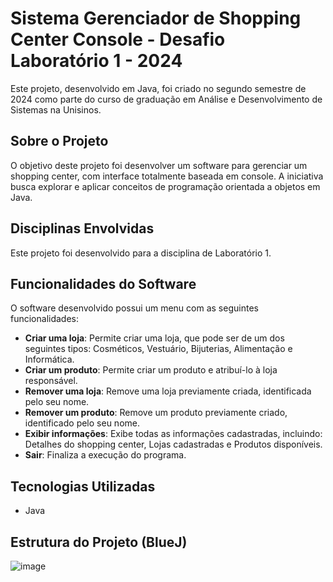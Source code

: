 # Sistema Gerenciador de Shopping Center Console - Desafio Laboratório 1 - 2024

Este projeto, desenvolvido em Java, foi criado no segundo semestre de 2024 como parte do curso de graduação em Análise e Desenvolvimento de Sistemas na Unisinos.

## Sobre o Projeto

O objetivo deste projeto foi desenvolver um software para gerenciar um shopping center, com interface totalmente baseada em console. A iniciativa busca explorar e aplicar conceitos de programação orientada a objetos em Java.

## Disciplinas Envolvidas

Este projeto foi desenvolvido para a disciplina de Laboratório 1. 

## Funcionalidades do Software

O software desenvolvido possui um menu com as seguintes funcionalidades:

- **Criar uma loja**: Permite criar uma loja, que pode ser de um dos seguintes tipos: Cosméticos, Vestuário, Bijuterias, Alimentação e Informática.
- **Criar um produto**: Permite criar um produto e atribuí-lo à loja responsável.  
- **Remover uma loja**: Remove uma loja previamente criada, identificada pelo seu nome.  
- **Remover um produto**: Remove um produto previamente criado, identificado pelo seu nome.  
- **Exibir informações**: Exibe todas as informações cadastradas, incluindo: Detalhes do shopping center, Lojas cadastradas e Produtos disponíveis.
- **Sair**: Finaliza a execução do programa.  

## Tecnologias Utilizadas

- Java

## Estrutura do Projeto (BlueJ)

![image](https://github.com/user-attachments/assets/edc93c9c-66dc-4c29-af58-39dd7b4c81ed)
